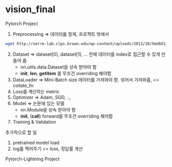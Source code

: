 # vision_final

Pytorch Project
1. Preprocessing => 데이터를 정제, 프로젝트 밖에서
```bash
wget http://serre-lab.clps.brown.edu/wp-content/uploads/2013/10/hmdb51_org.rar
```
2. Dataset => dataset[0], dataset[1], ... 전체 데이터를 index로 접근할 수 있게 만들어 줌
   * nn.utils.data.Dataset을 상속 받아야 함
   * __init__, __len__, __getitem__ 를 무조건 overriding 해야함
3. DataLoader => Mini-Batch size 데이터를 가져와야 함. 섞어서 가져와줌, => collate_fn 
4. Loss를 계산하는 metric
5. Optimizer => Adam, SGD, ..,
6. Model => 논문에 있는 모델
   * nn.Module을 상속 받아야 함
   * __init__, (__call__) forward를 무조건 overriding 해야함
7. Training & Validation

추가적으로 할 일 
1. pretrained model load
2. log를 찍어주기  => loss, 정답률 계산

Pytorch-Lightning Project
